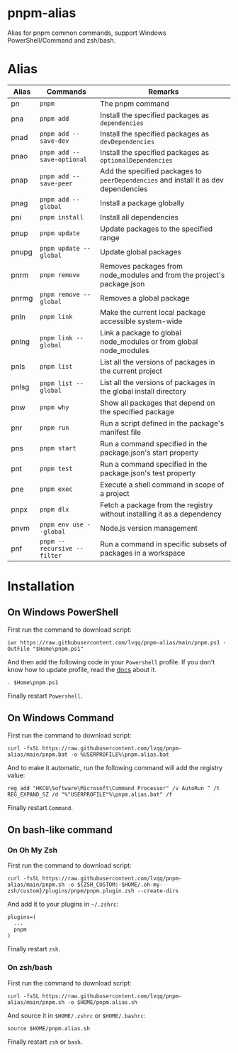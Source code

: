 # pnpm-alias
Alias for pnpm common commands, support Windows PowerShell/Command and zsh/bash.

# Alias
| Alias              | Commands                    | Remarks                                                                             |
| ------------------ | --------------------------- | ----------------------------------------------------------------------------------- |
| pn                 | `pnpm`                      | The pnpm command                                                                    |
| pna                | `pnpm add`                  | Install the specified packages as `dependencies`                                    |
| pnad               | `pnpm add --save-dev`       | Install the specified packages as `devDependencies`                                 |
| pnao               | `pnpm add --save-optional`  | Install the specified packages as `optionalDependencies`                            |
| pnap               | `pnpm add --save-peer`      | Add the specified packages to `peerDependencies` and install it as dev dependencies |
| pnag               | `pnpm add --global   `      | Install a package globally                                                          |
| pni                | `pnpm install`              | Install all dependencies                                                            |
| pnup               | `pnpm update`               | Update packages to the specified range                                              |
| pnupg              | `pnpm update --global`      | Update global packages                                                              |
| pnrm               | `pnpm remove`               | Removes packages from node_modules and from the project's package.json              |
| pnrmg              | `pnpm remove --global`      | Removes a global package                                                            |
| pnln               | `pnpm link`                 | Make the current local package accessible system-wide                               |
| pnlng              | `pnpm link --global`        | Link a package to global node_modules or from global node_modules                   |
| pnls               | `pnpm list`                 | List all the versions of packages in the current project                            |
| pnlsg              | `pnpm list --global`        | List all the versions of packages in the global install directory                   |
| pnw                | `pnpm why`                  | Show all packages that depend on the specified package                              |
| pnr                | `pnpm run`                  | Run a script defined in the package's manifest file                                 |
| pns                | `pnpm start`                | Run a command specified in the package.json's start property                        |
| pnt                | `pnpm test`                 | Run a command specified in the package.json's test property                         |
| pne                | `pnpm exec`                 | Execute a shell command in scope of a project                                       |
| pnpx               | `pnpm dlx`                  | Fetch a package from the registry without installing it as a dependency             |
| pnvm               | `pnpm env use --global`     | Node.js version management                                                          |
| pnf                | `pnpm --recursive --filter` | Run a command in specific subsets of packages in a workspace                        |

# Installation
## On Windows PowerShell
First run the command to download script:
```shell
iwr https://raw.githubusercontent.com/lvqq/pnpm-alias/main/pnpm.ps1 -OutFile "$Home\pnpm.ps1"
```

And then add the following code in your `Powershell` profile. If you don't know how to update profile, read the [docs](https://learn.microsoft.com/en-us/powershell/module/microsoft.powershell.core/about/about_profiles) about it.
```shell
. $Home\pnpm.ps1
```

Finally restart `Powershell`.

## On Windows Command
First run the command to download script:
```shell
curl -fsSL https://raw.githubusercontent.com/lvqq/pnpm-alias/main/pnpm.bat -o %USERPROFILE%\pnpm.alias.bat
```

And to make it automatic, run the following command will add the registry value:
```shell
reg add "HKCU\Software\Microsoft\Command Processor" /v AutoRun ^ /t REG_EXPAND_SZ /d "%"USERPROFILE"%\pnpm.alias.bat" /f
```

Finally restart `Command`.

## On bash-like command
### On Oh My Zsh
First run the command to download script:
```shell
curl -fsSL https://raw.githubusercontent.com/lvqq/pnpm-alias/main/pnpm.sh -o ${ZSH_CUSTOM:-$HOME/.oh-my-zsh/custom}/plugins/pnpm/pnpm.plugin.zsh --create-dirs
```

And add it to your plugins in `~/.zshrc`:
```
plugins=(
  ...
  pnpm
)
```

Finally restart `zsh`.

### On zsh/bash
First run the command to download script:
```shell
curl -fsSL https://raw.githubusercontent.com/lvqq/pnpm-alias/main/pnpm.sh -o $HOME/pnpm.alias.sh
```

And source it in `$HOME/.zshrc` or `$HOME/.bashrc`:
```
source $HOME/pnpm.alias.sh
```

Finally restart `zsh` or `bash`.
